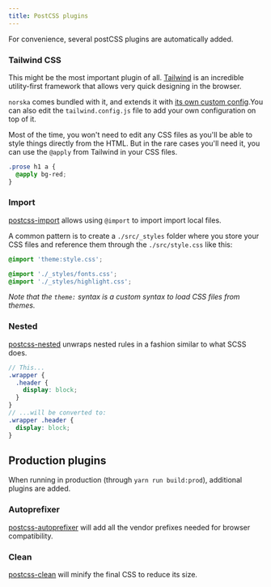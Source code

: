 ```yaml
---
title: PostCSS plugins
---
```


For convenience, several postCSS plugins are automatically added.

### Tailwind CSS

This might be the most important plugin of all.  [Tailwind][1] is an incredible
utility-first framework that allows very quick designing in the browser.

`norska` comes bundled with it, and extends it with [its own custom
config][2].You can also edit the `tailwind.config.js` file to add your own
configuration on top of it.

Most of the time, you won't need to edit any CSS files as you'll be able to
style things directly from the HTML. But in the rare cases you'll need it, you
can use the `@apply` from Tailwind in your CSS files.

```scss
.prose h1 a {
  @apply bg-red;
}
```

### Import

[postcss-import][3] allows using `@import` to import import local files.

A common pattern is to create a `./src/_styles` folder where you store your CSS
files and reference them through the
`./src/style.css` like this:

```css
@import 'theme:style.css';

@import './_styles/fonts.css';
@import './_styles/highlight.css';
```

_Note that the `theme:` syntax is a custom syntax to load CSS files from
themes._

### Nested

[postcss-nested][4] unwraps nested rules
in a fashion similar to what SCSS does.

```scss
// This...
.wrapper {
  .header {
    display: block;
  }
}
// ...will be converted to:
.wrapper .header {
  display: block;
}
```

## Production plugins

When running in production (through `yarn run build:prod`), additional plugins
are added.

### Autoprefixer

[postcss-autoprefixer][5] will add all the
vendor prefixes needed for browser compatibility.

### Clean

[postcss-clean][6] will minify the final
CSS to reduce its size.

[1]: https://tailwindcss.com/
[2]: /tailwind/
[3]: https://github.com/postcss/postcss-import
[4]: https://github.com/postcss/postcss-nested
[5]: https://github.com/postcss/autoprefixer
[6]: https://github.com/leodido/postcss-clean
